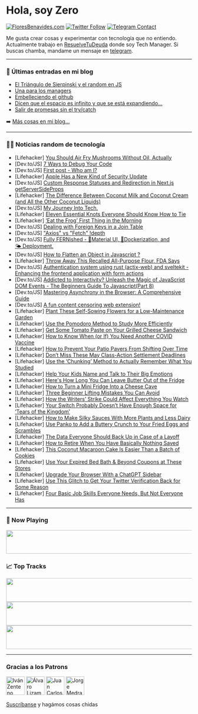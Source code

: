 # Hola, soy Zero

[![FloresBenavides.com](https://img.shields.io/website?down_message=oops&label=MiBlog&style=for-the-badge&up_message=online&url=https%3A%2F%2Ffloresbenavides.com)](https://floresbenavides.com) [![Twitter Follow](https://img.shields.io/twitter/follow/ZeroDragon?color=%231DA1F2&label=Follow&logo=twitter&logoColor=ffffff&style=for-the-badge)](https://twitter.com/zerodragon) [![Telegram Contact](https://img.shields.io/badge/escr%C3%ADbeme-ZeroDragon-%2326A5E4?style=for-the-badge&logo=telegram)](https://t.me/zerodragon)

Me gusta crear cosas y experimentar con tecnología que no entiendo.
Actualmente trabajo en [ResuelveTuDeuda](http://github.com/resuelve) donde soy Tech Manager.
Si buscas chamba, mandame un mensaje en [telegram](https://t.me/zerodragon).

---

### 📕 Últimas entradas en mi blog
<!-- BLOG-POST-LIST:START -->
- [El Triángulo de Sierpinski y el random en JS](https://floresbenavides.com/el-triangulo-de-sierpinski-y-el-random-en-js/)
- [Una para los managers](https://floresbenavides.com/una-para-los-managers/)
- [Embelleciendo el github](https://floresbenavides.com/embelleciendo-el-github/)
- [Dicen que el espacio es infinito y que se está expandiendo…](https://floresbenavides.com/dicen-que-el-espacio-es-infinito-y-que-se-esta-expandiendo/)
- [Salir de promesas sin el try/catch](https://floresbenavides.com/salir-de-promesas-sin-el-try-catch/)
<!-- BLOG-POST-LIST:END -->

➡️ [Más cosas en mi blog...](https://floresbenavides.com)

---

### 👨‍💻 Noticias random de tecnología
<!-- TECH-POSTS:START -->
- [Lifehacker] [You Should Air Fry Mushrooms Without Oil, Actually](https://lifehacker.com/you-should-air-fry-mushrooms-without-oil-actually-1850396585)
- [Dev.to/JS] [7 Ways to Debug Your Code](https://dev.to/naser_shareef/7-ways-to-debug-your-code-1hp)
- [Dev.to/JS] [First post - Who am I?](https://dev.to/monco_carser/first-post-who-am-i-1op1)
- [Lifehacker] [Apple Has a New Kind of Security Update](https://lifehacker.com/apple-has-a-new-kind-of-security-update-1850395826)
- [Dev.to/JS] [Custom Response Statuses and Redirection in Next.js getServerSideProps](https://dev.to/hi_iam_chris/custom-response-statuses-and-redirection-in-nextjs-getserversideprops-b8l)
- [Lifehacker] [The Difference Between Coconut Milk and Coconut Cream &lpar;and All the Other Coconut Liquids&rpar;](https://lifehacker.com/the-difference-between-coconut-milk-and-coconut-cream-1850395238)
- [Dev.to/JS] [My Journey Into Tech.](https://dev.to/thekalderon/my-journey-into-tech-12l2)
- [Lifehacker] [Eleven Essential Knots Everyone Should Know How to Tie](https://lifehacker.com/eleven-essential-knots-everyone-should-know-how-to-tie-1850395678)
- [Lifehacker] [‘Eat the Frog’ First Thing in the Morning](https://lifehacker.com/eat-the-frog-first-thing-in-the-morning-1850396305)
- [Dev.to/JS] [Dealing with Foreign Keys in a Join Table](https://dev.to/andrewjulian/dealing-with-foreign-keys-in-join-table-2j8o)
- [Dev.to/JS] [&quot;Axios&quot; vs &quot;Fetch&quot; !depth](https://dev.to/lausuarez02/axios-vs-fetch-depth-19ha)
- [Dev.to/JS] [Fully FERNished - 🎨Material UI, 🐳Dockerization, and 🌤️ Deployment.](https://dev.to/wra-sol/fully-fernished-material-ui-dockerization-and-deployment-5890)
- [Dev.to/JS] [How to Flatten an Object in Javascript ?](https://dev.to/imranmind/how-to-flatten-an-object-in-javascript--4ojl)
- [Lifehacker] [Throw Away This Recalled All-Purpose Flour, FDA Says](https://lifehacker.com/throw-away-this-recalled-all-purpose-flour-fda-says-1850395671)
- [Dev.to/JS] [Authentication system using rust &lpar;actix-web&rpar; and sveltekit - Enhancing the frontend application with form actions](https://dev.to/sirneij/authentication-system-using-rust-actix-web-and-sveltekit-enhancing-the-frontend-application-with-form-actions-3d10)
- [Dev.to/JS] [Addicted to Interactivity? Unleash the Magic of JavaScript DOM Events - The Beginners Guide To Javascript&lpar;Part 8&rpar;](https://dev.to/camskithedev/addicted-to-interactivity-unleash-the-magic-of-javascript-dom-events-the-beginners-guide-to-javascriptpart-8-4nj2)
- [Dev.to/JS] [Mastering Asynchrony in the Browser: A Comprehensive Guide](https://dev.to/anatoly314/mastering-asynchrony-in-the-browser-a-comprehensive-guide-34bp)
- [Dev.to/JS] [A fun content censoring web extension!](https://dev.to/ninadsutrave/a-fun-content-censoring-web-extension-4cl2)
- [Lifehacker] [Plant These Self-Sowing Flowers for a Low-Maintenance Garden](https://lifehacker.com/plant-these-self-sowing-flowers-for-a-low-maintenance-g-1850394073)
- [Lifehacker] [Use the Pomodoro Method to Study More Efficiently](https://lifehacker.com/use-the-pomodoro-method-to-study-more-efficiently-1850395495)
- [Lifehacker] [Get Some Tomato Paste on Your Grilled Cheese Sandwich](https://lifehacker.com/get-some-tomato-paste-on-your-grilled-cheese-sandwich-1850393407)
- [Lifehacker] [How to Know When &lpar;or If&rpar; You Need Another COVID Vaccine](https://lifehacker.com/how-to-know-when-or-if-you-need-another-covid-vaccine-1850394139)
- [Lifehacker] [How to Prevent Your Patio Pavers From Shifting Over Time](https://lifehacker.com/how-to-prevent-your-patio-pavers-from-shifting-over-tim-1850394007)
- [Lifehacker] [Don’t Miss These May Class-Action Settlement Deadlines](https://lifehacker.com/don-t-miss-these-may-class-action-settlement-deadlines-1850392712)
- [Lifehacker] [Use the ‘Chunking’ Method to Actually Remember What You Studied](https://lifehacker.com/use-the-chunking-method-to-actually-remember-what-you-1850392462)
- [Lifehacker] [Help Your Kids Name and Talk to Their Big Emotions](https://lifehacker.com/help-your-kids-name-and-talk-to-their-big-emotions-1850392478)
- [Lifehacker] [Here&#39;s How Long You Can Leave Butter Out of the Fridge](https://lifehacker.com/heres-how-long-you-can-leave-butter-out-of-the-fridge-1850387237)
- [Lifehacker] [How to Turn a Mini Fridge Into a Cheese Cave](https://lifehacker.com/how-to-turn-a-mini-fridge-into-a-cheese-cave-1850371716)
- [Lifehacker] [Three Beginner Lifting Mistakes You Can Avoid](https://lifehacker.com/three-beginner-lifting-mistakes-you-can-avoid-1850392501)
- [Lifehacker] [How the Writers’ Strike Could Affect Everything You Watch](https://lifehacker.com/how-the-writers-strike-could-affect-everything-you-wat-1850392874)
- [Lifehacker] [Your Switch Probably Doesn’t Have Enough Space for ‘Tears of the Kingdom’](https://lifehacker.com/your-switch-probably-doesn-t-have-enough-space-for-tea-1850391743)
- [Lifehacker] [How to Make Silky Sauces With More Plants and Less Dairy](https://lifehacker.com/how-to-make-silky-sauces-with-more-plants-and-less-dair-1850391960)
- [Lifehacker] [Use Panko to Add a Buttery Crunch to Your Fried Eggs and Scrambles](https://lifehacker.com/use-panko-to-add-a-buttery-crunch-to-your-fried-eggs-an-1850392330)
- [Lifehacker] [The Data Everyone Should Back Up in Case of a Layoff](https://lifehacker.com/the-data-everyone-should-back-up-in-case-of-a-layoff-1850391262)
- [Lifehacker] [How to Retire When You Have Basically Nothing Saved](https://lifehacker.com/how-to-retire-when-you-have-basically-nothing-saved-1850391373)
- [Lifehacker] [This Coconut Macaroon Cake Is Easier Than a Batch of Cookies](https://lifehacker.com/this-coconut-macaroon-cake-is-easier-than-a-batch-of-co-1850390862)
- [Lifehacker] [Use Your Expired Bed Bath &amp; Beyond Coupons at These Stores](https://lifehacker.com/use-your-expired-bed-bath-beyond-coupons-at-these-sto-1850390861)
- [Lifehacker] [Upgrade Your Browser With a ChatGPT Sidebar](https://lifehacker.com/upgrade-your-browser-with-a-chatgpt-sidebar-1850385569)
- [Lifehacker] [Use This Glitch to Get Your Twitter Verification Back for Some Reason](https://lifehacker.com/use-this-glitch-to-get-your-twitter-verification-back-f-1850391025)
- [Lifehacker] [Four Basic Job Skills Everyone Needs, But Not Everyone Has](https://lifehacker.com/four-basic-job-skills-everyone-needs-but-not-everyone-1850386104)<!-- TECH-POSTS:END -->

---

### 🎵 Now Playing
<a href="https://spotify-now-playing-dun.vercel.app/now-playing?open"><img src="https://spotify-now-playing-dun.vercel.app/now-playing" width="540" height="64"></a>

### 📈 Top Tracks
<a href="https://spotify-now-playing-dun.vercel.app/top-tracks?i=1&open"><img src="https://spotify-now-playing-dun.vercel.app/top-tracks?i=1" width="540" height="64"></a>
<a href="https://spotify-now-playing-dun.vercel.app/top-tracks?i=2&open"><img src="https://spotify-now-playing-dun.vercel.app/top-tracks?i=2" width="540" height="64"></a>
<a href="https://spotify-now-playing-dun.vercel.app/top-tracks?i=3&open"><img src="https://spotify-now-playing-dun.vercel.app/top-tracks?i=3" width="540" height="64"></a>

---

### Gracias a los Patrons
[<img src="https://avatars.githubusercontent.com/u/243380?v=4" alt="Iván Zenteno" width="50px">](https://github.com/k001) [<img src="https://avatars.githubusercontent.com/u/19955639?v=4" alt="Álvaro Lizama" width="50px">](https://github.com/alvarolizama) [<img src="https://avatars.githubusercontent.com/u/2718753?v=4" alt="Juan Carlos Ruiz" width="50px">](https://github.com/JuanCrg90) [<img src="https://avatars.githubusercontent.com/u/37025?v=4" alt="Jorge Medrano" width="50px">](https://github.com/h1pp1e) 

[Suscríbanse](https://www.patreon.com/zerodragon) y hagámos cosas chidas

